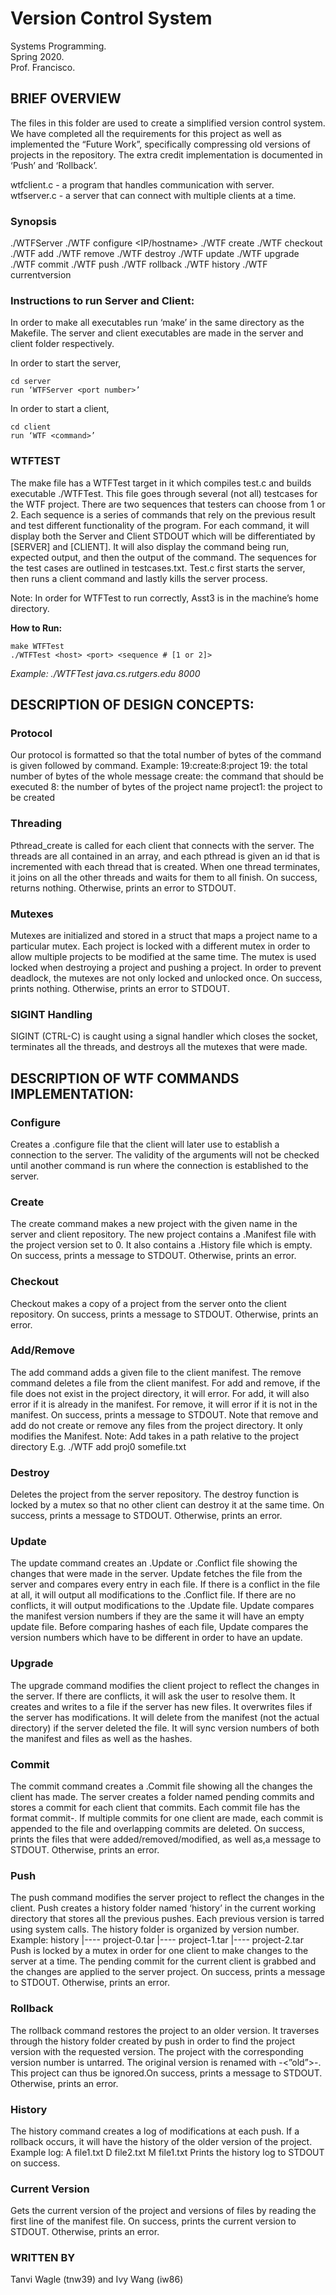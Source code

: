 # Version Control System
Systems Programming.  
Spring 2020.  
Prof. Francisco.  

## BRIEF OVERVIEW
The files in this folder are used to create a simplified version control
system. We have completed all the requirements for this project as well
as implemented the “Future Work”, specifically compressing old versions
of projects in the repository. The extra credit implementation is
documented in ‘Push’ and ‘Rollback’.

wtfclient.c - a program that handles communication with server.  
wtfserver.c - a server that can connect with multiple clients at a time.  


### Synopsis  
./WTFServer <port number>
./WTF configure <IP/hostname> <port number>
./WTF create <project name>
./WTF checkout <project name>
./WTF add <project name> <file name>
./WTF remove <project name> <file name>
./WTF destroy <project name>
./WTF update <project name>
./WTF upgrade <project name>
./WTF commit <project name>
./WTF push <project name>
./WTF rollback <project name> <version number>
./WTF history <project name>
./WTF currentversion <project name> <version number>

### Instructions to run Server and Client:  
In order to make all executables run ‘make’ in the same directory as the Makefile. The server and client executables are made in the server and client folder respectively.  

In order to start the server,
```
cd server
run ‘WTFServer <port number>’
```


In order to start a client,
```
cd client
run ‘WTF <command>’
```

### WTFTEST  
The make file has a WTFTest target in it which compiles test.c and builds
executable ./WTFTest. This file goes through several (not all) testcases
for the WTF project. There are two sequences that testers can choose from
1 or 2. Each sequence is a series of commands that rely on the previous
result and test different functionality of the program. For each command,
it will display both the Server and Client STDOUT which will be
differentiated by [SERVER] and [CLIENT]. It will also display the command
being run, expected output, and then the output of the command. The
sequences for the test cases are outlined in testcases.txt. Test.c first
starts the server, then runs a client command and lastly kills the server
process.   

Note: In order for WTFTest to run correctly, Asst3 is in the machine’s
home directory.


**How to Run:**  
```
make WTFTest
./WTFTest <host> <port> <sequence # [1 or 2]>
```
<i> Example: ./WTFTest java.cs.rutgers.edu 8000 </i>

## DESCRIPTION OF DESIGN CONCEPTS:

### Protocol  
Our protocol is formatted so that the total number of bytes of the
command is given followed by command.
Example: 19:create:8:project
19: the total number of bytes of the whole message
create: the command that should be executed
8: the number of bytes of the project name
project1: the project to be created

### Threading  
Pthread_create is called for each client that connects with the server.
The threads are all contained in an array, and each pthread is given an
id that is incremented with each thread that is created. When one thread
terminates, it joins on all the other threads and waits for them to all
finish. On success, returns nothing. Otherwise, prints an error to
STDOUT.

### Mutexes  
Mutexes are initialized and stored in a struct that maps a project name
to a particular mutex. Each project is locked with a different mutex in
order to allow multiple projects to be modified at the same time. The
mutex is used locked when destroying a project and pushing a project. In
order to prevent deadlock, the mutexes are not only locked and unlocked
once. On success, prints nothing. Otherwise, prints an error to STDOUT.

### SIGINT Handling  
SIGINT (CTRL-C) is caught using a signal handler which closes the socket,
terminates all the threads, and destroys all the mutexes that were made.

## DESCRIPTION OF WTF COMMANDS IMPLEMENTATION:  

### Configure   
Creates a .configure file that the client will later use to establish a
connection to the server. The validity of the arguments will not be
checked until another command is run where the connection is established
to the server.

### Create  
The create command makes a new project with the given name in the server
and client repository. The new project contains a .Manifest file with the
project version set to 0. It also contains a .History file which is
empty. On success, prints a message to STDOUT. Otherwise, prints an
error.

### Checkout   
Checkout makes a copy of a project from the server onto the client
repository. On success, prints a message to STDOUT. Otherwise, prints an
error.

### Add/Remove   
The add command adds a given file to the client manifest. The remove
command deletes a file from the client manifest. For add and remove, if
the file does not exist in the project directory, it will error. For add,
it will also error if it is already in the manifest. For remove, it will
error if it is not in the manifest. On success, prints a message to
STDOUT. Note that remove and add do not create or remove any files from
the project directory. It only modifies the Manifest.
Note: Add takes in a path relative to the project directory
E.g. ./WTF add proj0 somefile.txt


### Destroy  
Deletes the project from the server repository. The destroy function is
locked by a mutex so that no other client can destroy it at the same
time. On success, prints a message to STDOUT. Otherwise, prints an error.

### Update  
The update command creates an .Update or .Conflict file showing the
changes that were made in the server. Update fetches the file from the
server and compares every entry in each file. If there is a conflict in
the file at all, it will output all modifications to the .Conflict file.
If there are no conflicts, it will output modifications to the .Update
file. Update compares the manifest version numbers if they are the same
it will have an empty update file. Before comparing hashes of each file,
Update compares the version numbers which have to be different in order
to have an update.

### Upgrade  
The upgrade command modifies the client project to reflect the changes in
the server. If there are conflicts, it will ask the user to resolve them.
It creates and writes to a file if the server has new files. It
overwrites files if the server has modifications. It will delete from the
manifest (not the actual directory) if the server deleted the file. It
will sync version numbers of both the manifest and files as well as the
hashes.

### Commit  
The commit command creates a .Commit file showing all the changes the
client has made. The server creates a folder named pending commits and
stores a commit for each client that commits. Each commit file has the
format commit-<ip address>. If multiple commits for one client are made,
each commit is appended to the file and overlapping commits are deleted.
On success, prints the files that were added/removed/modified, as well
as,a message to STDOUT. Otherwise, prints an error.

### Push  
The push command modifies the server project to reflect the changes in
the client. Push creates a history folder named ‘history’ in the current
working directory that stores all the previous pushes. Each previous
version is tarred using system calls. The history folder is organized by
version number.
Example: history
|---- project-0.tar
|---- project-1.tar
|---- project-2.tar
Push is locked by a mutex in order for one client to make changes to the
server at a time. The pending commit for the current client is grabbed
and the changes are applied to the server project. On success, prints a
message to STDOUT. Otherwise, prints an error.


### Rollback  
The rollback command restores the project to an older version. It
traverses through the history folder created by push in order to find the
project version with the requested version. The project with the
corresponding version number is untarred. The original version is renamed
with <project name>-<”old”>-<number>. This project can thus be ignored.On
success, prints a message to STDOUT. Otherwise, prints an error.

### History  
The history command creates a log of modifications at each push. If a
rollback occurs, it will have the history of the older version of the
project.
Example log:
A file1.txt <hash>
D file2.txt <hash>
M file1.txt <hash>
Prints the history log to STDOUT on success.

### Current Version  
Gets the current version of the project and versions of files by reading
the first line of the manifest file. On success, prints the current
version to STDOUT. Otherwise, prints an error.

### WRITTEN BY
Tanvi Wagle (tnw39) and Ivy Wang (iw86)
